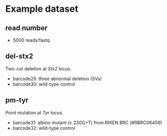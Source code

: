 # Example dataset

## read number

+ 5000 reads/fastq

## del-stx2

Two-cut deletion at *Stx2* locus.

+ barcode25: three abnormal deletion (SVs)
+ barcode30: wild-type control

## pm-tyr

Point mutation at *Tyr* locus.

+ barcode31: albino mutant (c.230G>T) from RIKEN BRC (#RBRC06459)
+ barcode32: wild-type control
